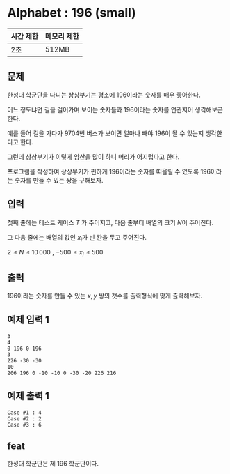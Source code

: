# Alphabet : 196 (small)

| 시간 제한 | 메모리 제한 |
| --- | --- |
| 2초 | 512MB |


## 문제

한성대 학군단을 다니는 상상부기는 평소에 196이라는 숫자를 매우 좋아한다.

어느 정도냐면 길을 걸어가며 보이는 숫자들과 196이라는 숫자를 연관지어 생각해보곤 한다.

예를 들어 길을 가다가 9704번 버스가 보이면 얼마나 빼야 196이 될 수 있는지 생각한다고 한다.

그런데 상상부기가 이렇게 암산을 많이 하니 머리가 어지럽다고 한다.

프로그램을 작성하여 상상부기가 편하게 196이라는 숫자를 떠올릴 수 있도록 196이라는 숫자를 만들 수 있는 쌍을 구해보자.

## 입력

첫째 줄에는 테스트 케이스 $T$ 가 주어지고, 다음 줄부터 배열의 크기 $N$이 주어진다.

그 다음 줄에는 배열의 값인 $x_i$가 빈 칸을 두고 주어진다.

$2 \leq N \leq 10\,000$ , $-500 \leq x_i \leq 500$

## 출력

196이라는 숫자를 만들 수 있는 $x, y$ 쌍의 갯수를 출력형식에 맞게 출력해보자.

## 예제 입력 1

```
3
4
0 196 0 196
3
226 -30 -30
10
206 196 0 -10 -10 0 -30 -20 226 216
```

## 예제 출력 1

```
Case #1 : 4
Case #2 : 2
Case #3 : 6
```

## feat

한성대 학군단은 제 196 학군단이다.